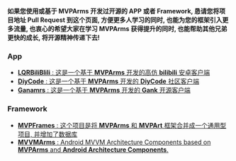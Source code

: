 **如果您使用或基于 MVPArms 开发过开源的 APP 或者 Framework, 恳请您将项目地址 Pull Request 到这个页面, 方便更多人学习的同时, 也能为您的框架引入更多流量, 也衷心的希望大家在学习 MVPArms 获得提升的同时, 也能帮助其他兄弟更快的成长, 将开源精神传递下去!**

<!-- 格式为: [**项目名字** : 项目描述](项目地址) -->
### App
* [**LQRBiliBlili** : 这是一个基于 **MVPArms** 开发的高仿 **bilibili** 安卓客户端](https://github.com/GitLqr/LQRBiliBlili)
* [**DiyCode** : 这是一个基于 **MVPArms** 开发的 **DiyCode** 社区客户端](https://github.com/linsneider/DiyCodeAndroid)
* [**Ganamrs** : 这是一个基于 **MVPArms** 开发的 **Gank** 开源客户端](https://github.com/lianhuo/Ganamrs)

### Framework
* [**MVPFrames** : 这个项目是将 **MVPArms** 和 **MVPArt** 框架合并成一个通用型项目, 并增加了数据库](https://github.com/DesignQu/MVPFrames)
* [**MVVMArms** : Android MVVM Architecture Components based on **MVPArms** and **Android Architecture Components**.](https://github.com/xiaobailong24/MVVMArms)

